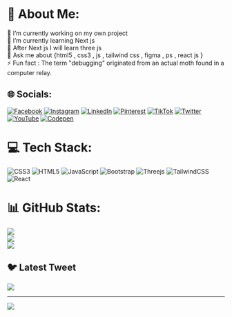 # 💫 About Me:
🔭 I’m currently working on my own project<br>🌱 I’m currently learning Next js<br>🤝 After Next js I will learn three js  <br>💬 Ask me about {html5 , css3 , js , tailwind css , figma , ps , react js }<br>⚡ Fun fact : The term "debugging" originated from an actual moth found in a computer relay.


## 🌐 Socials:
[![Facebook](https://img.shields.io/badge/Facebook-%231877F2.svg?logo=Facebook&logoColor=white)](https://facebook.com/https://www.facebook.com/profile.php?id=100078226911371) [![Instagram](https://img.shields.io/badge/Instagram-%23E4405F.svg?logo=Instagram&logoColor=white)](https://instagram.com/https://www.instagram.com/f1end9v/?hl=en) [![LinkedIn](https://img.shields.io/badge/LinkedIn-%230077B5.svg?logo=linkedin&logoColor=white)](https://linkedin.com/in/https://www.linkedin.com/in/rabab-qassim-al-qabchy-32b189219/) [![Pinterest](https://img.shields.io/badge/Pinterest-%23E60023.svg?logo=Pinterest&logoColor=white)](https://pinterest.com/https://www.pinterest.com/bintaliraq4/) [![TikTok](https://img.shields.io/badge/TikTok-%23000000.svg?logo=TikTok&logoColor=white)](https://tiktok.com/@https://www.tiktok.com/@qasimpkisy5) [![Twitter](https://img.shields.io/badge/Twitter-%231DA1F2.svg?logo=Twitter&logoColor=white)](https://twitter.com/ofwman) [![YouTube](https://img.shields.io/badge/YouTube-%23FF0000.svg?logo=YouTube&logoColor=white)](https://youtube.com/@https://www.youtube.com/channel/UCwD_Jc1lAv-uM9bsVVThbRg) [![Codepen](https://img.shields.io/badge/Codepen-000000?style=for-the-badge&logo=codepen&logoColor=white)](https://codepen.io/https://codepen.io/8r00a) 

# 💻 Tech Stack:
![CSS3](https://img.shields.io/badge/css3-%231572B6.svg?style=for-the-badge&logo=css3&logoColor=white) ![HTML5](https://img.shields.io/badge/html5-%23E34F26.svg?style=for-the-badge&logo=html5&logoColor=white) ![JavaScript](https://img.shields.io/badge/javascript-%23323330.svg?style=for-the-badge&logo=javascript&logoColor=%23F7DF1E) ![Bootstrap](https://img.shields.io/badge/bootstrap-%23563D7C.svg?style=for-the-badge&logo=bootstrap&logoColor=white) ![Threejs](https://img.shields.io/badge/threejs-black?style=for-the-badge&logo=three.js&logoColor=white) ![TailwindCSS](https://img.shields.io/badge/tailwindcss-%2338B2AC.svg?style=for-the-badge&logo=tailwind-css&logoColor=white) ![React](https://img.shields.io/badge/react-%2320232a.svg?style=for-the-badge&logo=react&logoColor=%2361DAFB)
# 📊 GitHub Stats:
![](https://github-readme-stats.vercel.app/api?username=rabab003&theme=dark&hide_border=true&include_all_commits=true&count_private=false)<br/>
![](https://github-readme-streak-stats.herokuapp.com/?user=rabab003&theme=dark&hide_border=true)<br/>
![](https://github-readme-stats.vercel.app/api/top-langs/?username=rabab003&theme=dark&hide_border=true&include_all_commits=true&count_private=false&layout=compact)

## 🐦 Latest Tweet
[![](https://gtce.itsvg.in/api?username=ofwman)](https://github.com/VishwaGauravIn/github-twitter-card-embed)

---
[![](https://visitcount.itsvg.in/api?id=rabab003&icon=0&color=0)](https://visitcount.itsvg.in)

<!-- Proudly created with GPRM ( https://gprm.itsvg.in ) -->
